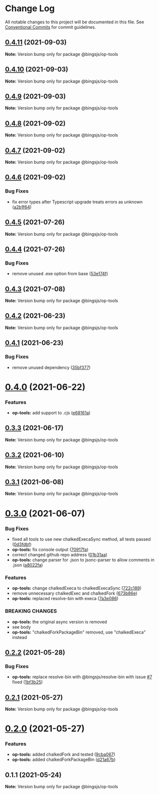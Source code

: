 # Change Log

All notable changes to this project will be documented in this file.
See [Conventional Commits](https://conventionalcommits.org) for commit guidelines.

## [0.4.11](https://github.com/bingtimren/op-tools/compare/@bingsjs/op-tools@0.4.10...@bingsjs/op-tools@0.4.11) (2021-09-03)

**Note:** Version bump only for package @bingsjs/op-tools





## [0.4.10](https://github.com/bingtimren/op-tools/compare/@bingsjs/op-tools@0.4.9...@bingsjs/op-tools@0.4.10) (2021-09-03)

**Note:** Version bump only for package @bingsjs/op-tools





## [0.4.9](https://github.com/bingtimren/op-tools/compare/@bingsjs/op-tools@0.4.8...@bingsjs/op-tools@0.4.9) (2021-09-03)

**Note:** Version bump only for package @bingsjs/op-tools





## [0.4.8](https://github.com/bingtimren/op-tools/compare/@bingsjs/op-tools@0.4.7...@bingsjs/op-tools@0.4.8) (2021-09-02)

**Note:** Version bump only for package @bingsjs/op-tools





## [0.4.7](https://github.com/bingtimren/op-tools/compare/@bingsjs/op-tools@0.4.6...@bingsjs/op-tools@0.4.7) (2021-09-02)

**Note:** Version bump only for package @bingsjs/op-tools





## [0.4.6](https://github.com/bingtimren/op-tools/compare/@bingsjs/op-tools@0.4.5...@bingsjs/op-tools@0.4.6) (2021-09-02)


### Bug Fixes

* fix error types after Typescript upgrade treats errors as unknown ([a2b1f64](https://github.com/bingtimren/op-tools/commit/a2b1f64859bafa9d6ef0e1c273f7e92e43e029a5))





## [0.4.5](https://github.com/bingtimren/op-tools/compare/@bingsjs/op-tools@0.4.4...@bingsjs/op-tools@0.4.5) (2021-07-26)

**Note:** Version bump only for package @bingsjs/op-tools





## [0.4.4](https://github.com/bingtimren/op-tools/compare/@bingsjs/op-tools@0.4.3...@bingsjs/op-tools@0.4.4) (2021-07-26)


### Bug Fixes

* remove unused .exe option from base ([53e174f](https://github.com/bingtimren/op-tools/commit/53e174fe35ef400b55fdb49808a5207389841a67))





## [0.4.3](https://github.com/bingtimren/op-tools/compare/@bingsjs/op-tools@0.4.2...@bingsjs/op-tools@0.4.3) (2021-07-08)

**Note:** Version bump only for package @bingsjs/op-tools





## [0.4.2](https://github.com/bingtimren/op-tools/compare/@bingsjs/op-tools@0.4.1...@bingsjs/op-tools@0.4.2) (2021-06-23)

**Note:** Version bump only for package @bingsjs/op-tools





## [0.4.1](https://github.com/bingtimren/op-tools/compare/@bingsjs/op-tools@0.4.0...@bingsjs/op-tools@0.4.1) (2021-06-23)


### Bug Fixes

* remove unused dependency ([35bf377](https://github.com/bingtimren/op-tools/commit/35bf377a5d7ba14e428127e9065ecddb8163d8e4))





# [0.4.0](https://github.com/bingtimren/op-tools/compare/@bingsjs/op-tools@0.3.3...@bingsjs/op-tools@0.4.0) (2021-06-22)


### Features

* **op-tools:** add support to .cjs ([e68161a](https://github.com/bingtimren/op-tools/commit/e68161a466ccec3a53a329051bd7a077ae017cb4))





## [0.3.3](https://github.com/bingtimren/op-tools/compare/@bingsjs/op-tools@0.3.2...@bingsjs/op-tools@0.3.3) (2021-06-17)

**Note:** Version bump only for package @bingsjs/op-tools





## [0.3.2](https://github.com/bingtimren/op-tools/compare/@bingsjs/op-tools@0.3.1...@bingsjs/op-tools@0.3.2) (2021-06-10)

**Note:** Version bump only for package @bingsjs/op-tools





## [0.3.1](https://github.com/bingtimren/op-tools/compare/@bingsjs/op-tools@0.3.0...@bingsjs/op-tools@0.3.1) (2021-06-08)

**Note:** Version bump only for package @bingsjs/op-tools





# [0.3.0](https://github.com/bingtimren/op-tools/compare/@bingsjs/op-tools@0.2.2...@bingsjs/op-tools@0.3.0) (2021-06-07)


### Bug Fixes

* fixed all tools to use new chalkedExecaSync method, all tests passed ([0d3fdbf](https://github.com/bingtimren/op-tools/commit/0d3fdbfc7ed2ecdee27e9b4208e0950d5f75aa72))
* **op-tools:** fix console output ([70917fa](https://github.com/bingtimren/op-tools/commit/70917fa2c1ddd4e275a97d9106a79aefe960f8fc))
* correct changed github repo address ([01b31aa](https://github.com/bingtimren/op-tools/commit/01b31aa45ebff6257280ac30ca8d85c6c4a6ef3a))
* **op-tools:** change parser for .json to jsonc-parser to allow comments in .json ([a8022fa](https://github.com/bingtimren/op-tools/commit/a8022fa41873d36fe427bf675266d8e3028f99d3))


### Features

* **op-tools:** change chalkedExeca to chalkedExecaSync ([722c189](https://github.com/bingtimren/op-tools/commit/722c18920deb1fea1ceb8c4df599d80bcb28aa32))
* remove unnecessary chalkedExec and chalkedFork ([673b86e](https://github.com/bingtimren/op-tools/commit/673b86ef954e0b86fc70dc7ab665c6b8730b5a51))
* **op-tools:** replaced resolve-bin with execa ([7a3e086](https://github.com/bingtimren/op-tools/commit/7a3e086492bf213a0b6aac4eb208618f497dc7f1))


### BREAKING CHANGES

* **op-tools:** the original async version is removed
* see body
* **op-tools:** "chalkedForkPackageBin" removed, use "chalkedExeca" instead





## [0.2.2](https://github.com/bingtimren/op-tools/compare/@bingsjs/op-tools@0.2.1...@bingsjs/op-tools@0.2.2) (2021-05-28)


### Bug Fixes

* **op-tools:** replace resolve-bin with @bingsjs/resolve-bin with issue [#7](https://github.com/bingtimren/op-tools/issues/7) fixed ([1bf3b25](https://github.com/bingtimren/op-tools/commit/1bf3b254889b24985547095bb30b82ac6824e913))





## [0.2.1](https://github.com/bingtimren/op-tools/compare/@bingsjs/op-tools@0.2.0...@bingsjs/op-tools@0.2.1) (2021-05-27)

**Note:** Version bump only for package @bingsjs/op-tools





# [0.2.0](https://github.com/bingtimren/op-tools/compare/@bingsjs/op-tools@0.1.1...@bingsjs/op-tools@0.2.0) (2021-05-27)


### Features

* **op-tools:** added chalkedFork and tested ([9cba067](https://github.com/bingtimren/op-tools/commit/9cba067bad79bf976defa8bfcf26ac8253f0a7f3))
* **op-tools:** added chalkedForkPackageBin ([d21a67b](https://github.com/bingtimren/op-tools/commit/d21a67bef1c22c8d97e9fce161f0c68e26b89878))





## 0.1.1 (2021-05-24)

**Note:** Version bump only for package @bingsjs/op-tools
